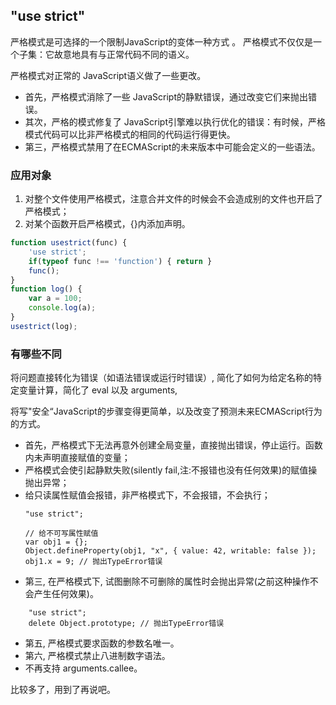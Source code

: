 

## "use strict"

严格模式是可选择的一个限制JavaScript的变体一种方式 。
严格模式不仅仅是一个子集：它故意地具有与正常代码不同的语义。

严格模式对正常的 JavaScript语义做了一些更改。
- 首先，严格模式消除了一些 JavaScript的静默错误，通过改变它们来抛出错误。
- 其次，严格的模式修复了 JavaScript引擎难以执行优化的错误：有时候，严格模式代码可以比非严格模式的相同的代码运行得更快。
- 第三，严格模式禁用了在ECMAScript的未来版本中可能会定义的一些语法。

### 应用对象

1. 对整个文件使用严格模式，注意合并文件的时候会不会造成别的文件也开启了严格模式；
2. 对某个函数开启严格模式，{}内添加声明。

```js
function usestrict(func) {
    'use strict';
    if(typeof func !== 'function') { return }
    func();
}
function log() {
    var a = 100;
    console.log(a);
}
usestrict(log);
```

### 有哪些不同

将问题直接转化为错误（如语法错误或运行时错误）, 简化了如何为给定名称的特定变量计算，简化了 eval 以及 arguments, 

将写"安全“JavaScript的步骤变得更简单，以及改变了预测未来ECMAScript行为的方式。

- 首先，严格模式下无法再意外创建全局变量，直接抛出错误，停止运行。函数内未声明直接赋值的变量；
- 严格模式会使引起静默失败(silently fail,注:不报错也没有任何效果)的赋值操抛出异常；
- 给只读属性赋值会报错，非严格模式下，不会报错，不会执行；
    ```
    "use strict";

    // 给不可写属性赋值
    var obj1 = {};
    Object.defineProperty(obj1, "x", { value: 42, writable: false });
    obj1.x = 9; // 抛出TypeError错误
    ```
- 第三, 在严格模式下, 试图删除不可删除的属性时会抛出异常(之前这种操作不会产生任何效果)。
```
    "use strict";
    delete Object.prototype; // 抛出TypeError错误
```

- 第五, 严格模式要求函数的参数名唯一。
- 第六, 严格模式禁止八进制数字语法。
- 不再支持 arguments.callee。


比较多了，用到了再说吧。
